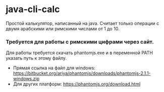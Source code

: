 # java-cli-calc
Простой калькулятор, написанный на java.
Считает только операции с двумя арабскими или римскими числами от 1 до 10.

### Требуется для работы с римскими цифрами через сайт.
Для работы требуется скачать phantomjs.exe и в переменной PATH указать путь к этому файлу.
- Прямая ссылка на файл для windows: https://bitbucket.org/ariya/phantomjs/downloads/phantomjs-2.1.1-windows.zip
- Для других платформ: https://phantomjs.org/download.html
